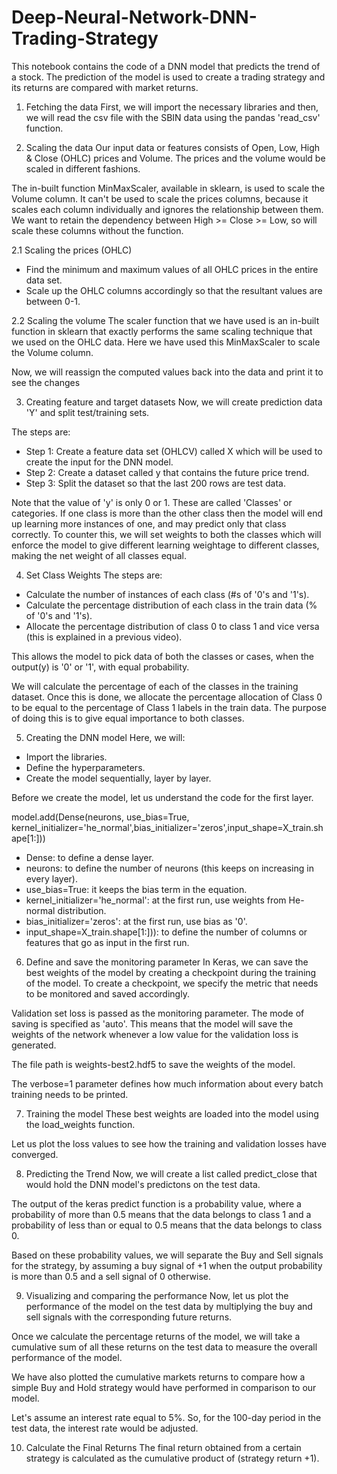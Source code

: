 # Deep-Neural-Network-DNN-Trading-Strategy
This notebook contains the code of a DNN model that predicts the trend of a stock. The prediction of the model is used to create a trading strategy and its returns are compared with market returns.

1. Fetching the data
First, we will import the necessary libraries and then, we will read the csv file with the SBIN data using the pandas 'read_csv' function.

2. Scaling the data
Our input data or features consists of Open, Low, High & Close (OHLC) prices and Volume. The prices and the volume would be scaled in different fashions.

The in-built function MinMaxScaler, available in sklearn, is used to scale the Volume column. It can't be used to scale the prices columns, because it scales each column individually and ignores the relationship between them. We want to retain the dependency between High >= Close >= Low, so will scale these columns without the function.

2.1 Scaling the prices (OHLC)
- Find the minimum and maximum values of all OHLC prices in the entire data set.
- Scale up the OHLC columns accordingly so that the resultant values are between 0-1.

2.2 Scaling the volume
The scaler function that we have used is an in-built function in sklearn that exactly performs the same scaling technique that we used on the OHLC data. Here we have used this MinMaxScaler to scale the Volume column.

Now, we will reassign the computed values back into the data and print it to see the changes

3. Creating feature and target datasets
Now, we will create prediction data 'Y' and split test/training sets.

The steps are:
- Step 1: Create a feature data set (OHLCV) called X which will be used to create the input for the DNN model.
- Step 2: Create a dataset called y that contains the future price trend.
- Step 3: Split the dataset so that the last 200 rows are test data.

Note that the value of 'y' is only 0 or 1. These are called 'Classes' or categories. If one class is more than the other class then the model will end up learning more instances of one, and may predict only that class correctly. To counter this, we will set weights to both the classes which will enforce the model to give different learning weightage to different classes, making the net weight of all classes equal.

4. Set Class Weights
The steps are:
- Calculate the number of instances of each class (#s of '0's and '1's).
- Calculate the percentage distribution of each class in the train data (% of '0's and '1's).
- Allocate the percentage distribution of class 0 to class 1 and vice versa (this is explained in a previous video).

This allows the model to pick data of both the classes or cases, when the output(y) is '0' or '1', with equal probability. 

We will calculate the percentage of each of the classes in the training dataset. Once this is done, we allocate the percentage allocation of Class 0 to be equal to the percentage of Class 1 labels in the train data. The purpose of doing this is to give equal importance to both classes.

5. Creating the DNN model
Here, we will:
- Import the libraries.
- Define the hyperparameters.
- Create the model sequentially, layer by layer.

Before we create the model, let us understand the code for the first layer.

model.add(Dense(neurons, use_bias=True, kernel_initializer='he_normal',bias_initializer='zeros',input_shape=X_train.shape[1:]))

- Dense: to define a dense layer.
- neurons: to define the number of neurons (this keeps on increasing in every layer).
- use_bias=True: it keeps the bias term in the equation.
- kernel_initializer='he_normal': at the first run, use weights from He-normal distribution.
- bias_initializer='zeros': at the first run, use bias as '0'.
- input_shape=X_train.shape[1:])): to define the number of columns or features that go as input in the first run.

6. Define and save the monitoring parameter
In Keras, we can save the best weights of the model by creating a checkpoint during the training of the model. To create a checkpoint, we specify the metric that needs to be monitored and saved accordingly.

Validation set loss is passed as the monitoring parameter. The mode of saving is specified as 'auto'. This means that the model will save the weights of the network whenever a low value for the validation loss is generated.

The file path is weights-best2.hdf5 to save the weights of the model.

The verbose=1 parameter defines how much information about every batch training needs to be printed.

7. Training the model
These best weights are loaded into the model using the load_weights function.

Let us plot the loss values to see how the training and validation losses have converged.

8. Predicting the Trend
Now, we will create a list called predict_close that would hold the DNN model's predictons on the test data.

The output of the keras predict function is a probability value, where a probability of more than 0.5 means that the data belongs to class 1 and a probability of less than or equal to 0.5 means that the data belongs to class 0.

Based on these probability values, we will separate the Buy and Sell signals for the strategy, by assuming a buy signal of +1 when the output probability is more than 0.5 and a sell signal of 0 otherwise.

9. Visualizing and comparing the performance
Now, let us plot the performance of the model on the test data by multiplying the buy and sell signals with the corresponding future returns.

Once we calculate the percentage returns of the model, we will take a cumulative sum of all these returns on the test data to measure the overall performance of the model.

We have also plotted the cumulative markets returns to compare how a simple Buy and Hold strategy would have performed in comparison to our model.

Let's assume an interest rate equal to 5%. So, for the 100-day period in the test data, the interest rate would be adjusted.

10. Calculate the Final Returns
The final return obtained from a certain strategy is calculated as the cumulative product of (strategy return +1).
